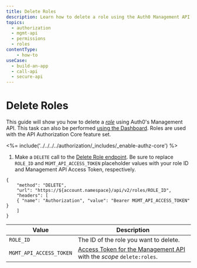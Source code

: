```yaml
---
title: Delete Roles
description: Learn how to delete a role using the Auth0 Management API. For use with Auth0's API Authorization Core feature set.
topics:
  - authorization
  - mgmt-api
  - permissions
  - roles
contentType: 
    - how-to
useCase:
  - build-an-app
  - call-api
  - secure-api
---
```

# Delete Roles

This guide will show you how to delete a <dfn data-key="role">[role](/authorization/concepts/rbac)</dfn> using Auth0's Management API. This task can also be performed [using the Dashboard](/dashboard/guides/roles/delete-roles). Roles are used with the API Authorization Core feature set.

<%= include('../../../../authorization/_includes/_enable-authz-core') %>

1. Make a `DELETE` call to the [Delete Role endpoint](/api/management/v2#!/Roles/delete_roles_by_id). Be sure to replace `ROLE_ID` and `MGMT_API_ACCESS_TOKEN` placeholder values with your role ID and Management API Access Token, respectively.

```har
{
	"method": "DELETE",
	"url": "https://${account.namespace}/api/v2/roles/ROLE_ID",
	"headers": [
   	{ "name": "Authorization", "value": "Bearer MGMT_API_ACCESS_TOKEN" }
	]
}
```

| **Value** | **Description** |
| - | - |
| `ROLE_ID` | Τhe ID of the role you want to delete. |
| `MGMT_API_ACCESS_TOKEN`  | [Access Token for the Management API](/api/management/v2/tokens) with the <dfn data-key="scope">scope</dfn> `delete:roles`. |